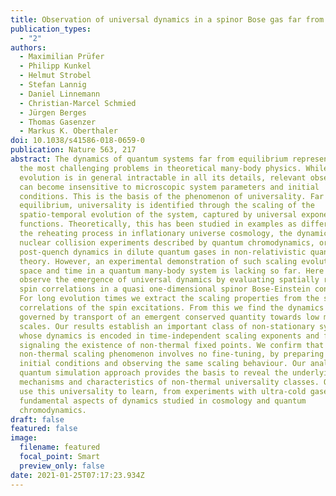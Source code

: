 ```yaml
---
title: Observation of universal dynamics in a spinor Bose gas far from equilibrium
publication_types:
  - "2"
authors:
  - Maximilian Prüfer
  - Philipp Kunkel
  - Helmut Strobel
  - Stefan Lannig
  - Daniel Linnemann
  - Christian-Marcel Schmied
  - Jürgen Berges
  - Thomas Gasenzer
  - Markus K. Oberthaler
doi: 10.1038/s41586-018-0659-0
publication: Nature 563, 217
abstract: The dynamics of quantum systems far from equilibrium represents one of
  the most challenging problems in theoretical many-body physics. While the
  evolution is in general intractable in all its details, relevant observables
  can become insensitive to microscopic system parameters and initial
  conditions. This is the basis of the phenomenon of universality. Far from
  equilibrium, universality is identified through the scaling of the
  spatio-temporal evolution of the system, captured by universal exponents and
  functions. Theoretically, this has been studied in examples as different as
  the reheating process in inflationary universe cosmology, the dynamics of
  nuclear collision experiments described by quantum chromodynamics, or the
  post-quench dynamics in dilute quantum gases in non-relativistic quantum field
  theory. However, an experimental demonstration of such scaling evolution in
  space and time in a quantum many-body system is lacking so far. Here we
  observe the emergence of universal dynamics by evaluating spatially resolved
  spin correlations in a quasi one-dimensional spinor Bose-Einstein condensate.
  For long evolution times we extract the scaling properties from the spatial
  correlations of the spin excitations. From this we find the dynamics to be
  governed by transport of an emergent conserved quantity towards low momentum
  scales. Our results establish an important class of non-stationary systems
  whose dynamics is encoded in time-independent scaling exponents and functions
  signaling the existence of non-thermal fixed points. We confirm that the
  non-thermal scaling phenomenon involves no fine-tuning, by preparing different
  initial conditions and observing the same scaling behaviour. Our analog
  quantum simulation approach provides the basis to reveal the underlying
  mechanisms and characteristics of non-thermal universality classes. One may
  use this universality to learn, from experiments with ultra-cold gases, about
  fundamental aspects of dynamics studied in cosmology and quantum
  chromodynamics.
draft: false
featured: false
image:
  filename: featured
  focal_point: Smart
  preview_only: false
date: 2021-01-25T07:17:23.934Z
---
```

